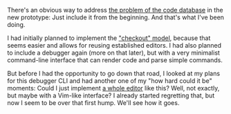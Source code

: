 There's an obvious way to address
[the problem of the code database](/daily/2025-01-11) in the new prototype: Just
include it from the beginning. And that's what I've been doing.

I had initially planned to implement the ["checkout" model](/daily/2024-12-31),
because that seems easier and allows for reusing established editors. I had also
planned to include a debugger again (more on that later), but with a very
minimalist command-line interface that can render code and parse simple
commands.

But before I had the opportunity to go down that road, I looked at my plans for
this debugger CLI and had another one of my "how hard could it be" moments:
Could I just implement [a whole editor](/daily/2025-01-03) like this? Well, not
exactly, but maybe with a Vim-like interface? I already started regretting that,
but now I seem to be over that first hump. We'll see how it goes.
